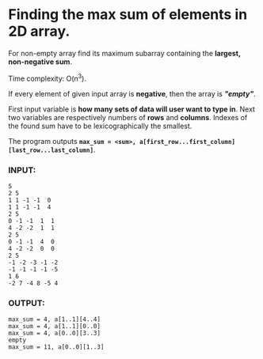 # Finding the max sum of elements in 2D array.

For non-empty array find its maximum subarray containing the **largest, non-negative sum**.

Time complexity: O(n<sup>3</sup>).
 
If every element of given input array is **negative**, then the array is **_"empty"_**.

First input variable is **how many sets of data will user want to type in**. Next two variables are respectively numbers of **rows** and **columns**. Indexes of the found sum have to be lexicographically the smallest.

The program outputs **`max_sum = <sum>, a[first_row...first_column][last_row...last_column]`**.

### INPUT: 
```
5
2 5 
1 1 -1 -1  0 
1 1 -1 -1  4 
2 5 
0 -1 -1  1  1 
4 -2 -2  1  1 
2 5 
0 -1 -1  4  0 
4 -2 -2  0  0 
2 5 
-1 -2 -3 -1 -2  
-1 -1 -1 -1 -5 
1 6 
-2 7 -4 8 -5 4
```
### OUTPUT:
```
max_sum = 4, a[1..1][4..4]
max_sum = 4, a[1..1][0..0] 
max_sum = 4, a[0..0][3..3]
empty 
max_sum = 11, a[0..0][1..3]
```

